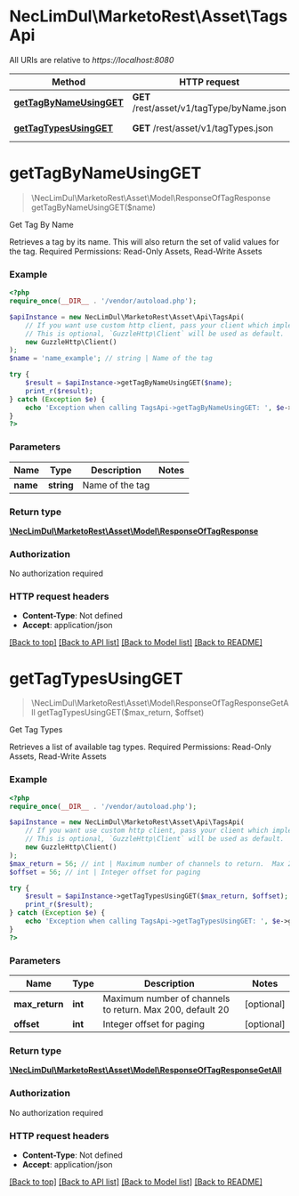 # NecLimDul\MarketoRest\Asset\TagsApi

All URIs are relative to *https://localhost:8080*

Method | HTTP request | Description
------------- | ------------- | -------------
[**getTagByNameUsingGET**](TagsApi.md#getTagByNameUsingGET) | **GET** /rest/asset/v1/tagType/byName.json | Get Tag By Name
[**getTagTypesUsingGET**](TagsApi.md#getTagTypesUsingGET) | **GET** /rest/asset/v1/tagTypes.json | Get Tag Types


# **getTagByNameUsingGET**
> \NecLimDul\MarketoRest\Asset\Model\ResponseOfTagResponse getTagByNameUsingGET($name)

Get Tag By Name

Retrieves a tag by its name.  This will also return the set of valid values for the tag.  Required Permissions: Read-Only Assets, Read-Write Assets

### Example
```php
<?php
require_once(__DIR__ . '/vendor/autoload.php');

$apiInstance = new NecLimDul\MarketoRest\Asset\Api\TagsApi(
    // If you want use custom http client, pass your client which implements `GuzzleHttp\ClientInterface`.
    // This is optional, `GuzzleHttp\Client` will be used as default.
    new GuzzleHttp\Client()
);
$name = 'name_example'; // string | Name of the tag

try {
    $result = $apiInstance->getTagByNameUsingGET($name);
    print_r($result);
} catch (Exception $e) {
    echo 'Exception when calling TagsApi->getTagByNameUsingGET: ', $e->getMessage(), PHP_EOL;
}
?>
```

### Parameters

Name | Type | Description  | Notes
------------- | ------------- | ------------- | -------------
 **name** | **string**| Name of the tag |

### Return type

[**\NecLimDul\MarketoRest\Asset\Model\ResponseOfTagResponse**](../Model/ResponseOfTagResponse.md)

### Authorization

No authorization required

### HTTP request headers

 - **Content-Type**: Not defined
 - **Accept**: application/json

[[Back to top]](#) [[Back to API list]](../../README.md#documentation-for-api-endpoints) [[Back to Model list]](../../README.md#documentation-for-models) [[Back to README]](../../README.md)

# **getTagTypesUsingGET**
> \NecLimDul\MarketoRest\Asset\Model\ResponseOfTagResponseGetAll getTagTypesUsingGET($max_return, $offset)

Get Tag Types

Retrieves a list of available tag types.  Required Permissions: Read-Only Assets, Read-Write Assets

### Example
```php
<?php
require_once(__DIR__ . '/vendor/autoload.php');

$apiInstance = new NecLimDul\MarketoRest\Asset\Api\TagsApi(
    // If you want use custom http client, pass your client which implements `GuzzleHttp\ClientInterface`.
    // This is optional, `GuzzleHttp\Client` will be used as default.
    new GuzzleHttp\Client()
);
$max_return = 56; // int | Maximum number of channels to return.  Max 200, default 20
$offset = 56; // int | Integer offset for paging

try {
    $result = $apiInstance->getTagTypesUsingGET($max_return, $offset);
    print_r($result);
} catch (Exception $e) {
    echo 'Exception when calling TagsApi->getTagTypesUsingGET: ', $e->getMessage(), PHP_EOL;
}
?>
```

### Parameters

Name | Type | Description  | Notes
------------- | ------------- | ------------- | -------------
 **max_return** | **int**| Maximum number of channels to return.  Max 200, default 20 | [optional]
 **offset** | **int**| Integer offset for paging | [optional]

### Return type

[**\NecLimDul\MarketoRest\Asset\Model\ResponseOfTagResponseGetAll**](../Model/ResponseOfTagResponseGetAll.md)

### Authorization

No authorization required

### HTTP request headers

 - **Content-Type**: Not defined
 - **Accept**: application/json

[[Back to top]](#) [[Back to API list]](../../README.md#documentation-for-api-endpoints) [[Back to Model list]](../../README.md#documentation-for-models) [[Back to README]](../../README.md)

